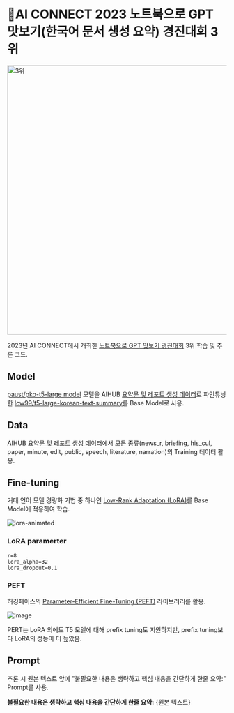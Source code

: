 # 🥉AI CONNECT 2023 노트북으로 GPT 맛보기(한국어 문서 생성 요약) 경진대회 3위
<img width="618" alt="3위" src="https://user-images.githubusercontent.com/76998855/233287208-6e06b73d-5b9f-46fd-96cf-850ddb63b1f6.PNG">


2023년 AI CONNECT에서 개최한 [노트북으로 GPT 맛보기 경진대회](https://aiconnect.kr/competition/detail/223/task/272/community/detail/113) 3위 학습 및 추론 코드.

## Model

[paust/pko-t5-large model](https://huggingface.co/paust/pko-t5-large) 모델을 AIHUB [요약문 및 레포트 생성 데이터](https://aihub.or.kr/aihubdata/data/view.do?currMenu=115&topMenu=100&aihubDataSe=realm&dataSetSn=582)로 파인튜닝한 [lcw99/t5-large-korean-text-summary](https://huggingface.co/lcw99/t5-large-korean-text-summary)를 Base Model로 사용.

## Data

AIHUB [요약문 및 레포트 생성 데이터](https://aihub.or.kr/aihubdata/data/view.do?currMenu=115&topMenu=100&aihubDataSe=realm&dataSetSn=582)에서 모든 종류(news_r, briefing, his_cul, paper, minute, edit, public, speech, literature, narration)의 Training 데이터 활용.

## Fine-tuning

거대 언어 모델 경량화 기법 중 하나인 [Low-Rank Adaptation (LoRA)](https://arxiv.org/pdf/2106.09685.pdf)를 Base Model에 적용하여 학습.

![lora-animated](https://user-images.githubusercontent.com/76998855/233287674-3d21d7f0-fa02-4cb6-b1f3-9c48daf931ff.gif)


### LoRA paramerter
```
r=8
lora_alpha=32
lora_dropout=0.1
```
### PEFT
허깅페이스의 [Parameter-Efficient Fine-Tuning (PEFT)](https://github.com/huggingface/peft) 라이브러리를 활용.

![image](https://user-images.githubusercontent.com/76998855/233291471-576871e1-4bb7-4503-a0d1-fdf916c7eb00.png)

PERT는 LoRA 외에도 T5 모델에 대해 prefix tuning도 지원하지만, prefix tuning보다 LoRA의 성능이 더 높았음. 

## Prompt

추론 시 원본 텍스트 앞에 "불필요한 내용은 생략하고 핵심 내용을 간단하게 한줄 요약:" Prompt를 사용.

**불필요한 내용은 생략하고 핵심 내용을 간단하게 한줄 요약:** {원본 텍스트}

